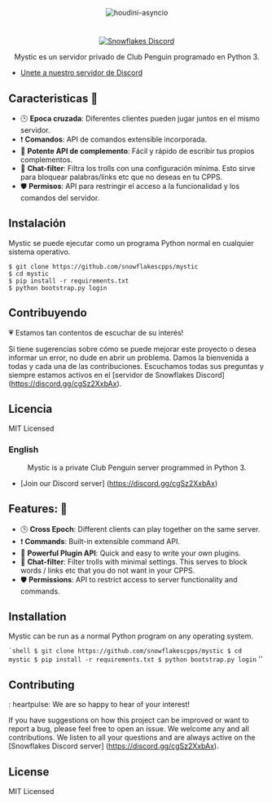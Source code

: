 <p align="center">
   <img alt="houdini-asyncio" src="https://images-wixmp-ed30a86b8c4ca887773594c2.wixmp.com/i/dba782a9-b78c-4f63-8302-dbafc8ae6b7a/dacc799-135bfc93-6452-416e-b588-0044eda9b17e.png">
</p>

#

<p align="center">
  <a href="https://discord.gg/cgSz2XxbAx">
    <img
      alt="Snowflakes Discord"
      src="https://img.shields.io/discord/771030576417210378?color=7289DA&label=discord"
    />
  </a>
</p>

<p align="center">Mystic es un servidor privado de Club Penguin programado en Python 3.</p>

- [Unete a nuestro servidor de Discord](https://discord.gg/cgSz2XxbAx)

## Caracteristicas :space_invader:

- :clock3: **Epoca cruzada**: Diferentes clientes pueden jugar juntos en el mismo servidor.
- :exclamation: **Comandos**: API de comandos extensible incorporada.
- :electric_plug: **Potente API de complemento**: Fácil y rápido de escribir tus propios complementos.
- :speech_balloon: **Chat-filter**: Filtra los trolls con una configuración mínima. Esto sirve para bloquear palabras/links etc que no deseas en tu CPPS.
- :shield: **Permisos**: API para restringir el acceso a la funcionalidad y los comandos del servidor.

## Instalación

Mystic se puede ejecutar como un programa Python normal en cualquier sistema operativo.

```shell
$ git clone https://github.com/snowflakescpps/mystic
$ cd mystic
$ pip install -r requirements.txt
$ python bootstrap.py login
```

## Contribuyendo

:heartpulse: Estamos tan contentos de escuchar de su interés!

Si tiene sugerencias sobre cómo se puede mejorar este proyecto o desea informar un error, no dude en abrir un problema. Damos la bienvenida a todas y cada una de las contribuciones. Escuchamos todas sus preguntas y siempre estamos activos en el [servidor de Snowflakes Discord] (https://discord.gg/cgSz2XxbAx).

## Licencia

MIT Licensed

<p align = "center"><h3> English</h3></p>

<p align = "center"> Mystic is a private Club Penguin server programmed in Python 3. </p>

- [Join our Discord server] (https://discord.gg/cgSz2XxbAx)

## Features: :space_invader:

- :clock3: **Cross Epoch**: Different clients can play together on the same server.
- :exclamation: **Commands**: Built-in extensible command API.
- :electric_plug: **Powerful Plugin API**: Quick and easy to write your own plugins.
- :speech_balloon: **Chat-filter**: Filter trolls with minimal settings. This serves to block words / links etc that you do not want in your CPPS.
- :shield: **Permissions**: API to restrict access to server functionality and commands.

## Installation

Mystic can be run as a normal Python program on any operating system.

`` `shell
$ git clone https://github.com/snowflakescpps/mystic
$ cd mystic
$ pip install -r requirements.txt
$ python bootstrap.py login
`` ''

## Contributing

: heartpulse: We are so happy to hear of your interest!

If you have suggestions on how this project can be improved or want to report a bug, please feel free to open an issue. We welcome any and all contributions. We listen to all your questions and are always active on the [Snowflakes Discord server] (https://discord.gg/cgSz2XxbAx).

## License

MIT Licensed
